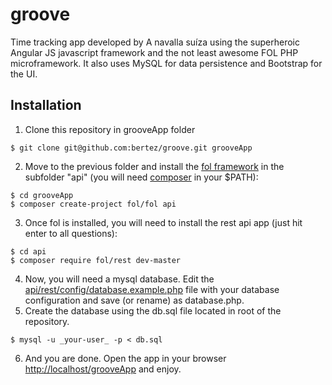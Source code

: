 groove
======

Time tracking app developed by A navalla suíza using the superheroic Angular JS javascript framework and the not least awesome FOL PHP microframework. It also uses MySQL for data persistence and Bootstrap for the UI.


Installation
------------

1. Clone this repository in grooveApp folder

  ```
  $ git clone git@github.com:bertez/groove.git grooveApp
  ```

2. Move to the previous folder and install the [fol framework](https://github.com/oscarotero/fol) in the subfolder "api" (you will need [composer](http://getcomposer.org/) in your $PATH):

  ```
  $ cd grooveApp
  $ composer create-project fol/fol api
  ```

3. Once fol is installed, you will need to install the rest api app (just hit enter to all questions):

  ```
  $ cd api
  $ composer require fol/rest dev-master
  ```

4. Now, you will need a mysql database. Edit the [api/rest/config/database.example.php](https://github.com/oscarotero/fol-app-rest/blob/master/config/database.example.php) file with your database configuration and save (or rename) as database.php.
5. Create the database using the db.sql file located in root of the repository.

  ```
  $ mysql -u _your-user_ -p < db.sql
  ```

6. And you are done. Open the app in your browser [http://localhost/grooveApp](http://localhost/grooveApp) and enjoy.

